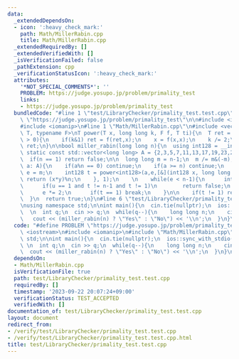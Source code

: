 ```yaml
---
data:
  _extendedDependsOn:
  - icon: ':heavy_check_mark:'
    path: Math/MillerRabin.cpp
    title: Math/MillerRabin.cpp
  _extendedRequiredBy: []
  _extendedVerifiedWith: []
  _isVerificationFailed: false
  _pathExtension: cpp
  _verificationStatusIcon: ':heavy_check_mark:'
  attributes:
    '*NOT_SPECIAL_COMMENTS*': ''
    PROBLEM: https://judge.yosupo.jp/problem/primality_test
    links:
    - https://judge.yosupo.jp/problem/primality_test
  bundledCode: "#line 1 \"test/LibraryChecker/primality_test.test.cpp\"\n#define PROBLEM\
    \ \"https://judge.yosupo.jp/problem/primality_test\"\n\n#include <iostream>\n\
    #include <iomanip>\n#line 1 \"Math/MillerRabin.cpp\"\n#include <vector>\n\ntemplate<typename\
    \ T, typename F>\nT power(T x, long long k, F f, T ti){\n  T ret = ti;\n  while(k\
    \ > 0){\n    if(k&1) ret = f(ret,x);\n    x = f(x,x);\n    k /= 2;\n  }\n  return\
    \ ret;\n}\n\nbool miller_rabin(long long n){\n  using int128 = __int128_t;\n \
    \ static const std::vector<long long> A = {2,3,5,7,11,13,17,19,23,29,31,37};\n\
    \  if(n == 1) return false;\n\n  long long m = n-1;\n  m /= m&(-m);\n  \n  for(auto\
    \ a: A){\n    if(a%n == 0) continue;\n    if(a >= n) continue;\n    long long\
    \ e = m;\n    int128 t = power<int128>(a,e,[&](int128 x, long long y){\n     \
    \ return (x*y)%n;\n    }, 1);\n    \n    while(e < n-1){\n      int128 u = t*t%n;\n\
    \      if(u == 1 and t != n-1 and t != 1)\n        return false;\n      t = u;\n\
    \      e *= 2;\n      if(t == 1) break;\n    }\n\n    if(t != 1) return false;\n\
    \  }\n  return true;\n}\n#line 6 \"test/LibraryChecker/primality_test.test.cpp\"\
    \nusing namespace std;\n\nint main(){\n  cin.tie(nullptr);\n  ios::sync_with_stdio(false);\n\
    \  \n  int q;\n  cin >> q;\n  while(q--){\n    long long n;\n    cin >> n;\n \
    \   cout << (miller_rabin(n) ? \"Yes\" : \"No\") << '\\n';\n  }\n}\n"
  code: "#define PROBLEM \"https://judge.yosupo.jp/problem/primality_test\"\n\n#include\
    \ <iostream>\n#include <iomanip>\n#include \"Math/MillerRabin.cpp\"\nusing namespace\
    \ std;\n\nint main(){\n  cin.tie(nullptr);\n  ios::sync_with_stdio(false);\n \
    \ \n  int q;\n  cin >> q;\n  while(q--){\n    long long n;\n    cin >> n;\n  \
    \  cout << (miller_rabin(n) ? \"Yes\" : \"No\") << '\\n';\n  }\n}\n"
  dependsOn:
  - Math/MillerRabin.cpp
  isVerificationFile: true
  path: test/LibraryChecker/primality_test.test.cpp
  requiredBy: []
  timestamp: '2023-09-22 20:07:24+09:00'
  verificationStatus: TEST_ACCEPTED
  verifiedWith: []
documentation_of: test/LibraryChecker/primality_test.test.cpp
layout: document
redirect_from:
- /verify/test/LibraryChecker/primality_test.test.cpp
- /verify/test/LibraryChecker/primality_test.test.cpp.html
title: test/LibraryChecker/primality_test.test.cpp
---
```

